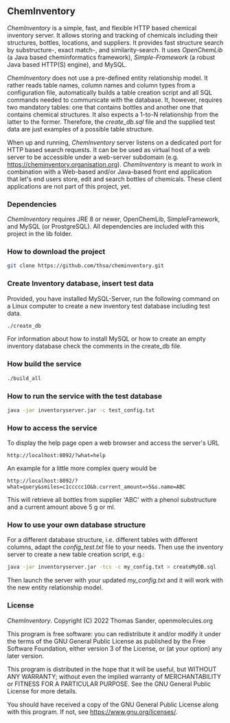 ## ChemInventory
*ChemInventory* is a simple, fast, and flexible HTTP based chemical inventory server. It allows storing
and tracking of chemicals including their structures, bottles, locations, and suppliers.
It provides fast structure search by substructure-, exact match-, and similarity-search.
It uses *OpenChemLib* (a Java based cheminformatics framework), *Simple-Framework* (a robust
Java based HTTP(S) engine), and MySQL.

*ChemInventory* does not use a pre-defined entity relationship model. It rather reads table names,
column names and column types from a configuration file, automatically builds a table creation script
and all SQL commands needed to communicate with the database. It, however, requires two mandatory
tables: one that contains bottles and another one that contains chemical structures. It also expects
a 1-to-N relationship from the latter to the former. Therefore, the *create_db.sql* file and the
supplied test data are just examples of a possible table structure.

When up and running, *ChemInventory* server listens on a dedicated port for HTTP based search requests.
It can be be used as virtual host of a web server to be accessible under a web-server subdomain
(e.g. https://cheminventory.organisation.org).
*ChemInventory* is meant to work in combination with a Web-based and/or Java-based front end
application that let's end users store, edit and search bottles of chemicals. These client
applications are not part of this project, yet.


### Dependencies
*ChemInventory* requires JRE 8 or newer, OpenChemLib, SimpleFramework, and MySQL (or ProstgreSQL).
All dependencies are included with this project in the lib folder.


### How to download the project
```bash
git clone https://github.com/thsa/cheminventory.git
```


### Create Inventory database, insert test data
Provided, you have installed MySQL-Server, run the following command on a Linux computer
to create a new inventory test database including test data.
```bash
./create_db
```
For information about how to install MySQL or how to create an empty inventory database
check the comments in the create_db file.


### How build the service
```bash
./build_all
```


### How to run the service with the test database
```bash
java -jar inventoryserver.jar -c test_config.txt
```


### How to access the service
To display the help page open a web browser and access the server's URL
```
http://localhost:8092/?what=help
```
An example for a little more complex query would be
```
http://localhost:8092/?what=query&smiles=c1ccccc1O&b.current_amount=>5&s.name=ABC
```
This will retrieve all bottles from supplier 'ABC' with a phenol substructure and a current amount above 5 g or ml.


### How to use your own database structure
For a different database structure, i.e. different tables with different columns, adapt the *config_test.txt* file to your needs.
Then use the inventory server to create a new table creation script, e.g.:
```bash
java -jar inventoryserver.jar -tcs -c my_config.txt > createMyDB.sql
```
Then launch the server with your updated *my_config.txt* and
it will work with the new entity relationship model.


### License
*ChemInventory*. Copyright (C) 2022 Thomas Sander, openmolecules.org

This program is free software: you can redistribute it and/or modify
it under the terms of the GNU General Public License as published by
the Free Software Foundation, either version 3 of the License, or
(at your option) any later version.

This program is distributed in the hope that it will be useful,
but WITHOUT ANY WARRANTY; without even the implied warranty of
MERCHANTABILITY or FITNESS FOR A PARTICULAR PURPOSE.  See the
GNU General Public License for more details.

You should have received a copy of the GNU General Public License
along with this program.  If not, see <https://www.gnu.org/licenses/>.
